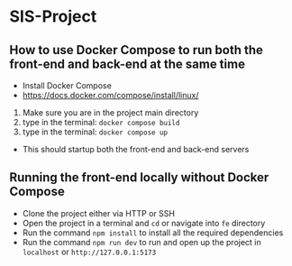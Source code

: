 # SIS-Project

## How to use Docker Compose to run both the front-end and back-end at the same time

- Install Docker Compose
- https://docs.docker.com/compose/install/linux/

1. Make sure you are in the project main directory
2. type in the terminal: `docker compose build`
3. type in the terminal: `docker compose up`

- This should startup both the front-end and back-end servers

## Running the front-end locally without Docker Compose

- Clone the project either via HTTP or SSH
- Open the project in a terminal and `cd` or navigate into `fe` directory
- Run the command `npm install` to install all the required dependencies
- Run the command `npm run dev` to run and open up the project in `localhost` or `http://127.0.0.1:5173`
